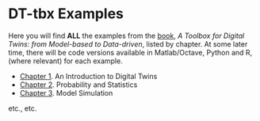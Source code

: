 # DT-tbx Examples


Here you will find **ALL** the examples from the [book](https://www.siam.org/publications/books/book-series), *A Toolbox for Digital Twins: from Model-based to Data-driven*, listed by chapter. At some later time, there will be code versions available in Matlab/Octave, Python and R, (where relevant) for each example.

- [Chapter 1](01intro). An Introduction to Digital Twins
- [Chapter 2](02proba). Probability and Statistics
- [Chapter 3](03sim). Model Simulation

etc., etc.



